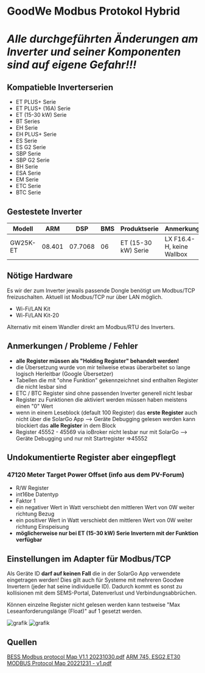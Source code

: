 # GoodWe Modbus Protokol Hybrid

# *Alle durchgeführten Änderungen am Inverter und seiner Komponenten sind auf eigene Gefahr!!!*

## Kompatieble Inverterserien
- ET PLUS+ Serie
- ET PLUS+ (16A) Serie
- ET (15-30 kW) Serie
- BT Series
- EH Serie
- EH PLUS+ Serie
- ES Serie
- ES G2 Serie
- SBP Serie
- SBP G2 Serie
- BH Serie
- ESA Serie
- EM Serie
- ETC Serie
- BTC Serie

## Gestestete Inverter

|Modell        |ARM       |DSP       |BMS       |Produktserie         |Anmerkung                  |
|--------------|----------|----------|----------|---------------------|---------------------------|
|GW25K-ET      |08.401    |07.7068   |06        |ET (15-30 kW) Serie  |LX F16.4-H, keine Wallbox  |

## Nötige Hardware

Es wir der zum Inverter jewails passende Dongle benötigt um Modbus/TCP freizuschalten. Aktuell ist Modbus/TCP nur über LAN möglich.

- Wi-Fi/LAN Kit
- Wi-Fi/LAN Kit-20

Alternativ mit einem Wandler direkt am Modbus/RTU des Inverters.

## Anmerkungen / Probleme / Fehler
- **alle Register müssen als "Holding Register" behandelt werden!**
- die Übersetzung wurde von mir teilweise etwas überarbeitet so lange logisch Herleitbar (Google Übersetzer)
- Tabellen die mit "ohne Funktion" gekennzeichnet sind enthalten Register die nicht lesbar sind
- ETC / BTC Register sind ohne passenden Inverter generell nicht lesbar
- Register zu Funktionen die aktiviert werden müssen haben meistens einen "0" Wert
- wenn in einem Leseblock (default 100 Register) das **erste Register** auch nicht über die SolarGo App --> Geräte Debugging gelesen werden kann blockiert das **alle Register** in dem Block
- Register 45552 - 45569 via ioBroker nicht lesbar nur mit SolarGo --> Geräte Debugging und nur mit Startregister =>45552

## Undokumentierte Register aber eingepflegt

### 47120 Meter Target Power Offset (info aus dem PV-Forum)
- R/W Register
- int16be Datentyp
- Faktor 1
- ein negativer Wert in Watt verschiebt den mittleren Wert von 0W weiter richtung Bezug
- ein positiver Wert in Watt verschiebt den mittleren Wert von 0W weiter richtung Einspeisung
- **möglicherweise nur bei ET (15-30 kW) Serie Invertern mit der Funktion verfügbar**

## Einstellungen im Adapter für Modbus/TCP
Als Geräte ID **darf auf keinen Fall** die in der SolarGo App verwendete eingetragen werden! Dies gilt auch für Systeme mit mehreren Goodwe Invertern (jeder hat seine individuelle ID). Dadurch kommt es sonst zu kollisionen mit dem SEMS-Portal, Datenverlust und Verbindungsabbrüchen.

Können einzelne Register nicht gelesen werden kann testweise "Max Leseanforderungslänge (Float)" auf 1 gesetzt werden.

![grafik](https://github.com/user-attachments/assets/8b54363c-555c-4620-a2d2-c542ff79c4dc)
 ![grafik](https://github.com/user-attachments/assets/a59337ea-a4b5-4454-9d30-c204fda12c73)

## Quellen
[BESS Modbus protocol Map V1.1 20231030.pdf](https://github.com/user-attachments/files/17229994/BESS.Modbus.protocol.Map.V1.1.20231030.pdf)
[ARM 745, ESG2,ET30 MODBUS Protocol Map 20221231 - v1.pdf](https://github.com/user-attachments/files/17234759/ARM.745.ESG2.ET30.MODBUS.Protocol.Map.20221231.-.v1.pdf)
